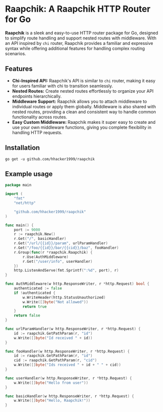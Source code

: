 # Raapchik: A Raapchik HTTP Router for Go

**Raapchik** is a sleek and easy-to-use HTTP router package for Go, designed to simplify route handling and support nested routes with middleware. With an API inspired by `chi` router, Raapchik provides a familiar and expressive syntax while offering additional features for handling complex routing scenarios.

## Features
- **Chi-Inspired API:** Raapchik's API is similar to `chi` router, making it easy for users familiar with chi to transition seamlessly.
- **Nested Routes:** Create nested routes effortlessly to organize your API endpoints hierarchically.
- **Middleware Support:** Raapchik allows you to attach middleware to individual routes or apply them globally. Middleware is also shared with nested routes, providing a clean and consistent way to handle common functionality across routes.
- **Easy Custom Middleware:** Raapchik makes it super easy to create and use your own middleware functions, giving you complete flexibility in handling HTTP requests.

## Installation

`
go get -u github.com/hhacker1999/raapchik
`

## Example usage

```go
package main

import (
	"fmt"
	"net/http"

	"github.com/hhacker1999/raapchik"
)

func main() {
	port := 9000
	r := raapchik.New()
	r.Get("/", basicHandler)
	r.Get("/url/{{id}}/param", urlParamHandler)
	r.Get("/foo/{{id}}/bar/{{cid}}/baz", fooHandler)
	r.Group(func(r *raapchik.Raapchik) {
		r.Use(AuthMiddleware)
		r.Get("/user/info", userHandler)
	})
	http.ListenAndServe(fmt.Sprintf(":%d", port), r)
}

func AuthMiddleware(w http.ResponseWriter, r *http.Request) bool {
	authenticated := false
	if !authenticated {
		w.WriteHeader(http.StatusUnauthorized)
		w.Write([]byte("Not allowed"))
		return true
	}
	return false
}

func urlParamHandler(w http.ResponseWriter, r *http.Request) {
	id := raapchik.GetPathParam(r, "id")
	w.Write([]byte("Id received " + id))
}

func fooHandler(w http.ResponseWriter, r *http.Request) {
	id := raapchik.GetPathParam(r, "id")
	cid := raapchik.GetPathParam(r, "cid")
	w.Write([]byte("Ids received " + id + " " + cid))
}

func userHandler(w http.ResponseWriter, r *http.Request) {
	w.Write([]byte("Hello from user"))
}

func basicHandler(w http.ResponseWriter, r *http.Request) {
	w.Write([]byte("Hello, Raapchik!"))
}
```

